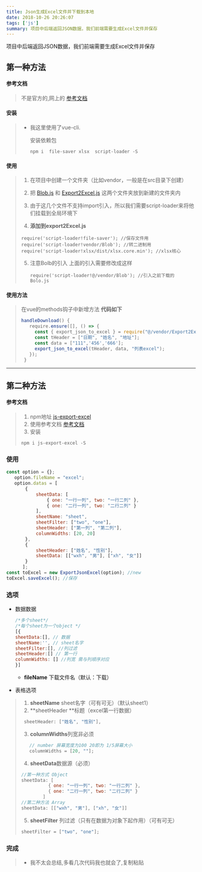 ```yaml
---
title: Json生成Excel文件并下载到本地
date: 2018-10-26 20:26:07
tags: ['js']
summary: 项目中后端返回JSON数据，我们前端需要生成Excel文件并保存
---
```

项目中后端返回JSON数据，我们前端需要生成Excel文件并保存
<!--more-->

## 第一种方法

#### 参考文档

> 不是官方的,网上的 [参考文档](https://www.cnblogs.com/qiu-Ann/p/7743897.html)

#### 安装

> + 我这里使用了vue-cli.
>
>   安装依赖包
>
>   ```shell
>   npm i  file-saver xlsx  script-loader -S
>   ```

#### 使用

> 1. 在项目中创建一个文件夹（比如vendor，一般是在src目录下创建） 
>
> 2. 把 [Blob.js](https://github.com/eligrey/Blob.js/blob/master/Blob.js) 和 [Export2Excel.js](https://www.baidu.com/s?wd=export2excel.js) 这两个文件夹放到新建的文件夹内 
>
> 3. 由于这几个文件不支持import引入，所以我们需要script-loader来将他们挂载到全局环境下
>
> 4.   **添加到export2Excel.js**
>
>    ``` shell
>    require('script-loader!file-saver'); //保存文件用 
>    require('script-loader!vendor/Blob'); //转二进制用 
>    require('script-loader!xlsx/dist/xlsx.core.min'); //xlsx核心 
>    ```
>
>5. 注意Bolb的引入 上面的引入需要修改成这样
>
>       ```shell
>       require('script-loader!@/vendor/Blob'); //引入之前下载的Bolo.js 
>       ```

#### 使用方法
> 在vue的methods钩子中新增方法
> **代码如下**
>  ```javascript 
>  handleDownload() {
>     require.ensure([], () => {
>       const { export_json_to_excel } = require("@/vendor/Export2Excel");
>       const tHeader = ["日期", "姓名", "地址"];
>       const data = ["111",'456','666'];
>       export_json_to_excel(tHeader, data, "列表excel");
>     });
>   }
>  ```



------------

## 第二种方法

#### 参考文档

> 1. npm地址 [js-export-excel](https://www.npmjs.com/package/js-export-excel)
> 2. 使用参考文档 [参考文档](https://coding.cuikangjie.com/content/26/%E7%BA%AFJS%E5%AF%BC%E5%87%BAexcel%EF%BC%88%E6%94%AF%E6%8C%81%E4%B8%AD%E6%96%87%EF%BC%89)
> 3. 安装
>
> ```shell
> npm i js-export-excel -S
> ```

###  使用

```javascript
const option = {};
   option.fileName = "excel";
   option.datas = [
       {
           sheetData: [
               { one: "一行一列", two: "一行二列" },
               { one: "二行一列", two: "二行二列" }
           ],
           sheetName: "sheet",
           sheetFilter: ["two", "one"],
           sheetHeader: ["第一列", "第二列"],
           columnWidths: [20, 20]
       },
       {
           sheetHeader: ["姓名", "性别"],
           sheetData: [["wxh", "男"], ["xh", "女"]]
       }
      ];
const toExcel = new ExportJsonExcel(option); //new
toExcel.saveExcel(); //保存
```

### 选项

+ 数据数据 

  ```javascript
  /*多个sheet*/
  /*每个sheet为一个object */
  [{
  sheetData:[], // 数据
  sheetName:'', // sheet名字
  sheetFilter:[], //列过滤
  sheetHeader:[] // 第一行
  columnWidths: [] //列宽 需与列顺序对应
  }]
  ```

  + **fileName** 下载文件名（默认：下载） 

+ 表格选项
> 1. **sheetName** sheet名字（可有可无）（默认sheet1）
> 2. **sheetHeader **标题（excel第一行数据）
> ```javascript
>  sheetHeader: ["姓名", "性别"],
> ```
> 3. **columnWidths**列宽非必须 
> ```javascript
>    // number 屏幕宽度为100 20即为 1/5屏幕大小
>    columnWidths = [20, ""];
> ```
> 4. **sheetData**数据源（必须）
> ```javascript
> //第一种方式 Object
> sheetData: [
>           { one: "一行一列", two: "一行二列" },
>           { one: "二行一列", two: "二行二列" }
>         ]
> //第二种方法 Array
> sheetData: [["wxh", "男"], ["xh", "女"]]
> ```
> 5. **sheetFilter** 列过滤（只有在数据为对象下起作用）（可有可无）
> ```javascript
> sheetFilter = ["two", "one"];
> ```



### 完成

> + 我不太会总结,多看几次代码我也就会了,复制粘贴